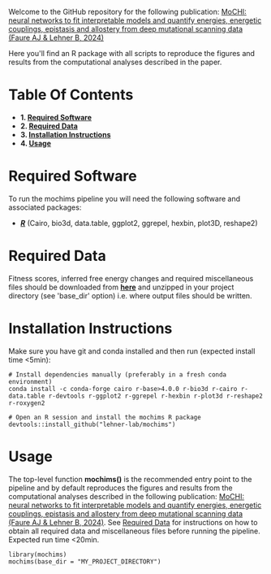 Welcome to the GitHub repository for the following publication: [MoCHI: neural networks to fit interpretable models and quantify energies, energetic couplings, epistasis and allostery from deep mutational scanning data (Faure AJ & Lehner B, 2024)](https://www.biorxiv.org/content/10.1101/2024.01.21.575681)

Here you'll find an R package with all scripts to reproduce the figures and results from the computational analyses described in the paper.

# Table Of Contents

* **1. [Required Software](#required-software)**
* **2. [Required Data](#required-data)**
* **3. [Installation Instructions](#installation-instructions)**
* **4. [Usage](#usage)**

# Required Software

To run the mochims pipeline you will need the following software and associated packages:

* **[_R_](https://www.r-project.org/)** (Cairo, bio3d, data.table, ggplot2, ggrepel, hexbin, plot3D, reshape2)

# Required Data

Fitness scores, inferred free energy changes and required miscellaneous files should be downloaded from **[here](https://crgcnag-my.sharepoint.com/:u:/g/personal/afaure_crg_es/EY7XLoebqa5NgpQ50TFDv3QBrHBpvkpiRW6cc4BHcnPniA?e=BWhsyp)** and unzipped in your project directory (see 'base_dir' option) i.e. where output files should be written.

# Installation Instructions

Make sure you have git and conda installed and then run (expected install time <5min):

```
# Install dependencies manually (preferably in a fresh conda environment)
conda install -c conda-forge cairo r-base>4.0.0 r-bio3d r-cairo r-data.table r-devtools r-ggplot2 r-ggrepel r-hexbin r-plot3d r-reshape2 r-roxygen2

# Open an R session and install the mochims R package
devtools::install_github("lehner-lab/mochims")
```

# Usage

The top-level function **mochims()** is the recommended entry point to the pipeline and by default reproduces the figures and results from the computational analyses described in the following publication: [MoCHI: neural networks to fit interpretable models and quantify energies, energetic couplings, epistasis and allostery from deep mutational scanning data (Faure AJ & Lehner B, 2024)](https://www.biorxiv.org/content/10.1101/2024.01.21.575681). See [Required Data](#required-data) for instructions on how to obtain all required data and miscellaneous files before running the pipeline. Expected run time <20min.

```
library(mochims)
mochims(base_dir = "MY_PROJECT_DIRECTORY")
```
